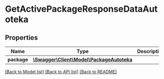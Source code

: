 # GetActivePackageResponseDataAutoteka

## Properties
Name | Type | Description | Notes
------------ | ------------- | ------------- | -------------
**package** | [**\Swagger\Client\Model\PackageAutoteka**](PackageAutoteka.md) |  | [optional] 

[[Back to Model list]](../../README.md#documentation-for-models) [[Back to API list]](../../README.md#documentation-for-api-endpoints) [[Back to README]](../../README.md)

